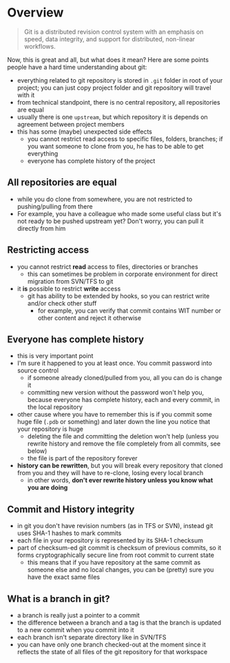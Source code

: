 Overview
========

> Git is a distributed revision control system with an emphasis on speed, data integrity, and support for distributed, non-linear workflows.

Now, this is great and all, but what does it mean? Here are some points people have a hard time understanding about git:

* everything related to git repository is stored in `.git` folder in root of your project; you can just copy project folder and git repository will travel with it
* from technical standpoint, there is no central repository, all repositories are equal
* usually there is one `upstream`, but which repository it is depends on agreement between project members
* this has some (maybe) unexpected side effects
	* you cannot restrict read access to specific files, folders, branches; if you want someone to clone from you, he has to be able to get everything
	* everyone has complete history of the project

All repositories are equal
--------------------------

* while you do clone from somewhere, you are not restricted to pushing/pulling from there
* For example, you have a colleague who made some useful class but it's not ready to be pushed upstream yet? Don't worry, you can pull it directly from him

Restricting access
------------------

* you cannot restrict **read** access to files, directories or branches
	* this can sometimes be problem in corporate environment for direct migration from SVN/TFS to git
* it **is** possible to restrict **write** access
	* git has ability to be extended by hooks, so you can restrict write and/or check other stuff
		* for example, you can verify that commit contains WIT number or other content and reject it otherwise

Everyone has complete history
-----------------------------

* this is very important point
* I'm sure it happened to you at least once.  You commit password into source control
	* if someone already cloned/pulled from you, all you can do is change it
	* committing new version without the password won't help you, because everyone has complete history, each and every commit, in the local repository
* other cause where you have to remember this is if you commit some huge file (`.pdb` or something) and later down the line you notice  that your repository is huge
	* deleting the file and committing the deletion won't help (unless you rewrite history and remove the file completely from all commits, see below)
	* the file is part of the repository forever
* **history can be rewritten**, but you will break every repository that cloned from you and they will have to re-clone, losing every local branch
	* in other words, **don't ever rewrite history unless you know what you are doing**

Commit and History integrity
--------------------------

* in git you don't have revision numbers (as in TFS or SVN), instead git uses SHA-1 hashes to mark commits
* each file in your repository is represented by its SHA-1 checksum
* part of checksum-ed git commit is checksum of previous commits, so it forms cryptographically secure line from root commit to current state
	* this means that if you have repository at the same commit as someone else and no local changes, you can be (pretty) sure you have the exact same files

What is a branch in git?
---------------------

* a branch is really just a pointer to a commit
* the difference between a branch and a tag is that the branch is updated to a new commit when you commit into it
* each branch isn't separate directory like in SVN/TFS
* you can have only one branch checked-out at the moment since it reflects the state of all files of the git repository for that workspace
